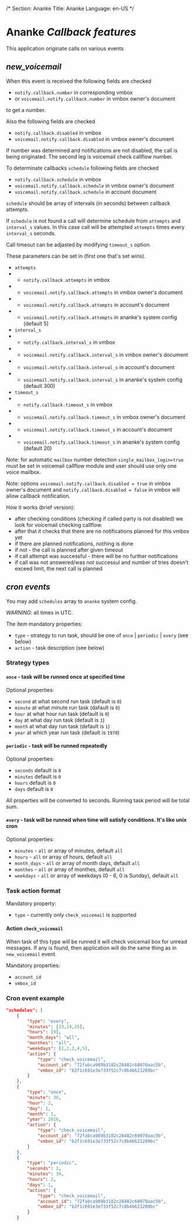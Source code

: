 /*
Section: Ananke
Title: Ananke
Language: en-US
*/

# Ananke *Callback features*

This application originate calls on various events

## *new_voicemail*

When this event is received the following fields are checked

* `notify.callback.number` in corresponding vmbox
* or `voicemail.notify.callback.number` in vmbox owner's document

to get a number.

Also the following fields are checked

* `notify.callback.disabled` in vmbox
* `voicemail.notify.callback.disabled` in vmbox owner's document

If number was determined and notifications are not disabled, the call is being originated. The second leg is voicemail check callflow number.

To determinate callbacks `schedule` following fields are checked

* `notify.callback.schedule` in vmbox
* `voicemail.notify.callback.schedule` in vmbox owner's document
* `voicemail.notify.callback.schedule` in account document

`schedule` should be array of intervals (in seconds) between callback attempts.

If `schedule` is not found a call will determine schedule from `attempts` and `interval_s` values. In this case call will be attempted `attempts` times every `interval_s` seconds.

Call timeout can be adjasted by modifying `timeout_s` option.

These parameters can be set in (first one that's set wins).

* `attempts`
* * `notify.callback.attempts` in vmbox
* * `voicemail.notify.callback.attempts` in vmbox owner's document
* * `voicemail.notify.callback.attempts` in account's document
* * `voicemail.notify.callback.attempts` in ananke's system config (default 5)
* `interval_s`
* * `notify.callback.interval_s` in vmbox
* * `voicemail.notify.callback.interval_s` in vmbox owner's document
* * `voicemail.notify.callback.interval_s` in account's document
* * `voicemail.notify.callback.interval_s` in ananke's system config (default 300)
* `timeout_s`
* * `notify.callback.timeout_s` in vmbox
* * `voicemail.notify.callback.timeout_s` in vmbox owner's document
* * `voicemail.notify.callback.timeout_s` in account's document
* * `voicemail.notify.callback.timeout_s` in ananke's system config (default 20)

Note: for automatic `mailbox` number detection `single_mailbox_login=true` must be set in voicemail callflow module and user should use only one voice mailbox.

Note: options `voicemail.notify.callback.disabled = true` in vmbox owner's document and `notify.callback.disabled = false` in vmbox will allow callback notification.

How it works (brief version):
- after checking conditions (checking if called party is not disabled) we look for voicemail checking callflow.
- after that it checks that there are no notifications planned for this vmbox yet
- if there are planned notifications, nothing is done
- if not - the call is planned after given timeout
- if call attempt was successful - there will be no further notifications
- if call was not answered/was not successul and number of tries doesn't exceed limit, the next call is planned

## *cron events*

You may add `schedules` array to `ananke` system config.

*WARNING*: all times in UTC.

The item mandatory properties:

* `type` - strategy to run task, should be one of `once` | `periodic` | `every` (see below)
* `action` - task description (see below)

### Strategy types

#### `once` - task will be runned once at specified time

Optional properties:

* `second` at what second run task (default is `0`)
* `minute` at what minute run task (dafault is `0`)
* `hour` at what hour run task (default is `0`)
* `day` at what day run task (default is `1`)
* `month` at what day run task (default is `1`)
* `year` at which year run task (default is `1970`)

#### `periodic` - task will be runned repeatedly

Optional properties:

* `seconds` default is `0`
* `minutes` default is `0`
* `hours` default is `0`
* `days` default is `0`

All properties will be converted to seconds. Running task period will be total sum.

#### `every` - task will be runned when time will satisfy conditions. It's like unix cron

Optional properties:

* `minutes` - `all` or array of minutes, default `all`
* `hours` - `all` or array of hours, default `all`
* `month_days` - `all` or array of month days, default `all`
* `monthes` - `all` or array of monthes, default `all`
* `weekdays` - `all` or array of weekdays (0 - 6, 0 is Sunday), default `all`

### Task action format

Mandatory property:
* `type`  - currently only `check_voicemail` is supported

#### Action `check_voicemail`

When task of this type will be runned it will check voicemail box for unread messages.
If any is found, then application will do the same thing as in `new_voicemail` event.

Mandatory properties:
* `account_id`
* `vmbox_id`

### Cron event example

```json
"schedules": [
    {
        "type": "every",
        "minutes": [23,24,25],
        "hours": [9],
        "month_days": "all",
        "monthes": "all",
        "weekdays": [1,2,3,4,5],
        "action": {
            "type": "check_voicemail",
            "account_id": "72fabca989b3102c28482c60070aac5b",
            "vmbox_id": "b2f1c691e3e733f52c7c8b4b621289bc"
        }
    },
    {
        "type": "once",
        "minute": 30,
        "hour": 2,
        "day": 1,
        "month": 1,
        "year": 2016,
        "action": {
            "type": "check_voicemail",
            "account_id": "72fabca989b3102c28482c60070aac5b",
            "vmbox_id": "b2f1c691e3e733f52c7c8b4b621289bc"
        }
    },
    {
        "type": "periodic",
        "seconds": 3,
        "minutes": 30,
        "hours": 2,
        "days": 1,
        "action": {
            "type": "check_voicemail",
            "account_id": "72fabca989b3102c28482c60070aac5b",
            "vmbox_id": "b2f1c691e3e733f52c7c8b4b621289bc"
        }
    }
```
